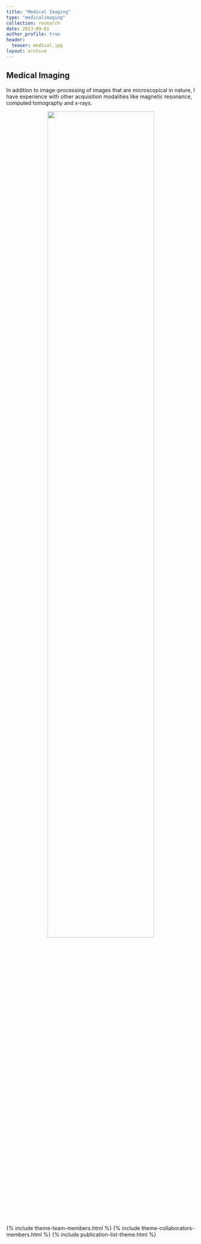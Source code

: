 ```yaml
---
title: "Medical Imaging"
type: "medicalimaging"
collection: research
date: 2013-09-01
author_profile: true
header:
  teaser: medical.jpg
layout: archive
---
```





<h2> Medical Imaging </h2>

In addition to image-processing of images that are microscopical in nature, I have experience with other acquisition modalities like magnetic resonance, computed tomography and x-rays. <br>




<div style="text-align: center">
<img src='../../images/geometricXrays.png'         style='width: 75%'> <br> <br>

</div>


{% include theme-team-members.html %}
{% include theme-collaborators-members.html %}
{% include publication-list-theme.html %}
